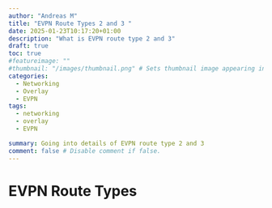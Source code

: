 ```yaml
---
author: "Andreas M"
title: "EVPN Route Types 2 and 3 "
date: 2025-01-23T10:17:20+01:00
description: "What is EVPN route type 2 and 3"
draft: true
toc: true
#featureimage: ""
#thumbnail: "/images/thumbnail.png" # Sets thumbnail image appearing inside card on homepage.
categories:
  - Networking
  - Overlay
  - EVPN
tags:
  - networking
  - overlay
  - EVPN

summary: Going into details of EVPN route type 2 and 3
comment: false # Disable comment if false.
---
```




# EVPN Route Types
